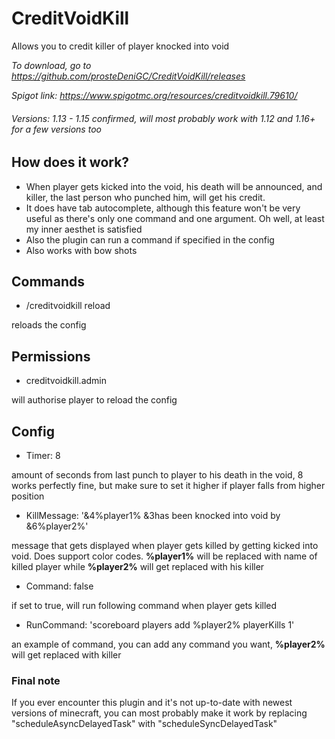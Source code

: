# CreditVoidKill
Allows you to credit killer of player knocked into void

*To download, go to https://github.com/prosteDeniGC/CreditVoidKill/releases*

*Spigot link: https://www.spigotmc.org/resources/creditvoidkill.79610/*

###### Versions: 1.13 - 1.15 confirmed, will most probably work with 1.12 and 1.16+ for a few versions too

## How does it work?

* When player gets kicked into the void, his death will be announced, and killer, the last person who punched him, will get his credit.
* It does have tab autocomplete, although this feature won't be very useful as there's only one command and one argument. Oh well, at least my inner aesthet is satisfied
* Also the plugin can run a command if specified in the config
* Also works with bow shots

## Commands

* /creditvoidkill reload

reloads the config

## Permissions

* creditvoidkill.admin

will authorise player to reload the config

## Config

* Timer: 8

amount of seconds from last punch to player to his death in the void, 8 works perfectly fine, but make sure to set it higher if player falls from higher position

* KillMessage: '&4%player1% &3has been knocked into void by &6%player2%'
  
message that gets displayed when player gets killed by getting kicked into void. Does support color codes. **%player1%** will be replaced with name of killed player while **%player2%** will get replaced with his killer

* Command: false

if set to true, will run following command when player gets killed

* RunCommand: 'scoreboard players add %player2% playerKills 1'

an example of command, you can add any command you want, **%player2%** will get replaced with killer

### Final note

If you ever encounter this plugin and it's not up-to-date with newest versions of minecraft, you can most probably make it work by replacing "scheduleAsyncDelayedTask" with "scheduleSyncDelayedTask"
